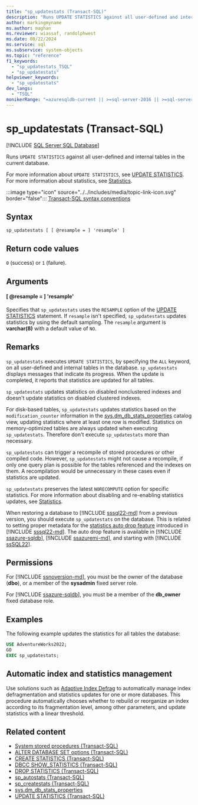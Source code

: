 ```yaml
---
title: "sp_updatestats (Transact-SQL)"
description: "Runs UPDATE STATISTICS against all user-defined and internal tables in the current database."
author: markingmyname
ms.author: maghan
ms.reviewer: wiassaf, randolphwest
ms.date: 08/22/2024
ms.service: sql
ms.subservice: system-objects
ms.topic: "reference"
f1_keywords:
  - "sp_updatestats_TSQL"
  - "sp_updatestats"
helpviewer_keywords:
  - "sp_updatestats"
dev_langs:
  - "TSQL"
monikerRange: "=azuresqldb-current || >=sql-server-2016 || >=sql-server-linux-2017 || =azuresqldb-mi-current"
---
```

# sp_updatestats (Transact-SQL)

[!INCLUDE [SQL Server SQL Database](../../includes/applies-to-version/sql-asdb.md)]

Runs `UPDATE STATISTICS` against all user-defined and internal tables in the current database.

For more information about `UPDATE STATISTICS`, see [UPDATE STATISTICS](../../t-sql/statements/update-statistics-transact-sql.md). For more information about statistics, see [Statistics](../statistics/statistics.md).

:::image type="icon" source="../../includes/media/topic-link-icon.svg" border="false"::: [Transact-SQL syntax conventions](../../t-sql/language-elements/transact-sql-syntax-conventions-transact-sql.md)

## Syntax

```syntaxsql
sp_updatestats [ [ @resample = ] 'resample' ]
```

## Return code values

`0` (success) or `1` (failure).

## Arguments

#### [ @resample = ] 'resample'

Specifies that `sp_updatestats` uses the `RESAMPLE` option of the [UPDATE STATISTICS](../../t-sql/statements/update-statistics-transact-sql.md) statement. If `resample` isn't specified, `sp_updatestats` updates statistics by using the default sampling. The `resample` argument is **varchar(8)** with a default value of `NO`.

## Remarks

`sp_updatestats` executes `UPDATE STATISTICS`, by specifying the `ALL` keyword, on all user-defined and internal tables in the database. `sp_updatestats` displays messages that indicate its progress. When the update is completed, it reports that statistics are updated for all tables.

`sp_updatestats` updates statistics on disabled nonclustered indexes and doesn't update statistics on disabled clustered indexes.

For disk-based tables, `sp_updatestats` updates statistics based on the `modification_counter` information in the [sys.dm_db_stats_properties](../system-dynamic-management-views/sys-dm-db-stats-properties-transact-sql.md) catalog view, updating statistics where at least one row is modified. Statistics on memory-optimized tables are always updated when executing `sp_updatestats`. Therefore don't execute `sp_updatestats` more than necessary.

`sp_updatestats` can trigger a recompile of stored procedures or other compiled code. However, `sp_updatestats` might not cause a recompile, if only one query plan is possible for the tables referenced and the indexes on them. A recompilation would be unnecessary in these cases even if statistics are updated.

`sp_updatestats` preserves the latest `NORECOMPUTE` option for specific statistics. For more information about disabling and re-enabling statistics updates, see [Statistics](../statistics/statistics.md).

When restoring a database to [!INCLUDE [sssql22-md](../../includes/sssql22-md.md)] from a previous version, you should execute `sp_updatestats` on the database. This is related to setting proper metadata for the [statistics auto drop feature](../statistics/statistics.md#auto_drop-option) introduced in [!INCLUDE [sssql22-md](../../includes/sssql22-md.md)]. The auto drop feature is available in [!INCLUDE [ssazure-sqldb](../../includes/ssazure-sqldb.md)], [!INCLUDE [ssazuremi-md](../../includes/ssazuremi-md.md)], and starting with [!INCLUDE [ssSQL22](../../includes/sssql22-md.md)].

## Permissions

For [!INCLUDE [ssnoversion-md](../../includes/ssnoversion-md.md)], you must be the owner of the database (**dbo**), or a member of the **sysadmin** fixed server role.

For [!INCLUDE [ssazure-sqldb](../../includes/ssazure-sqldb.md)], you must be a member of the **db_owner** fixed database role.

## Examples

The following example updates the statistics for all tables the database:

```sql
USE AdventureWorks2022;
GO
EXEC sp_updatestats;
```

## Automatic index and statistics management

Use solutions such as [Adaptive Index Defrag](https://github.com/Microsoft/tigertoolbox/tree/master/AdaptiveIndexDefrag) to automatically manage index defragmentation and statistics updates for one or more databases. This procedure automatically chooses whether to rebuild or reorganize an index according to its fragmentation level, among other parameters, and update statistics with a linear threshold.

## Related content

- [System stored procedures (Transact-SQL)](system-stored-procedures-transact-sql.md)
- [ALTER DATABASE SET options (Transact-SQL)](../../t-sql/statements/alter-database-transact-sql-set-options.md)
- [CREATE STATISTICS (Transact-SQL)](../../t-sql/statements/create-statistics-transact-sql.md)
- [DBCC SHOW_STATISTICS (Transact-SQL)](../../t-sql/database-console-commands/dbcc-show-statistics-transact-sql.md)
- [DROP STATISTICS (Transact-SQL)](../../t-sql/statements/drop-statistics-transact-sql.md)
- [sp_autostats (Transact-SQL)](sp-autostats-transact-sql.md)
- [sp_createstats (Transact-SQL)](sp-createstats-transact-sql.md)
- [sys.dm_db_stats_properties](../system-dynamic-management-views/sys-dm-db-stats-properties-transact-sql.md)
- [UPDATE STATISTICS (Transact-SQL)](../../t-sql/statements/update-statistics-transact-sql.md)
